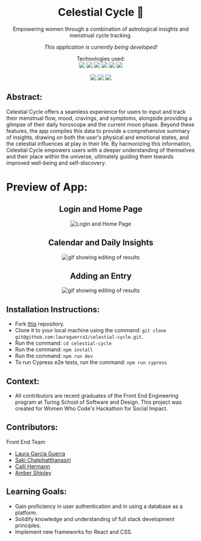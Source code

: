 <div align="center">
<h1> Celestial Cycle 🌙</h1>
Empowering women through a combination of astrological insights and menstrual cycle tracking. 

*This application is currently being developed!*

Technologies used:<br>
  <img src="https://img.shields.io/badge/React-20232A?style=for-the-badge&logo=react&logoColor=61DAFB" />
  <img src='https://img.shields.io/badge/Next-black?style=for-the-badge&logo=next.js&logoColor=white'/>
<img src='https://img.shields.io/badge/Supabase-3ECF8E?style=for-the-badge&logo=supabase&logoColor=white' />
<img src='https://img.shields.io/badge/tailwindcss-%2338B2AC.svg?style=for-the-badge&logo=tailwind-css&logoColor=white' />
  <img src="https://img.shields.io/badge/HTML5-E34F26?style=for-the-badge&logo=html5&logoColor=white" />
  <img src="https://img.shields.io/badge/-cypress-%23E5E5E5?style=for-the-badge&logo=cypress&logoColor=058a5e" />

  <img src="https://img.shields.io/badge/TypeScript-007ACC?style=for-the-badge&logo=typescript&logoColor=white" />
  <img src="https://img.shields.io/badge/NPM-%23CB3837.svg?style=for-the-badge&logo=npm&logoColor=white"/>
  <img src="https://img.shields.io/badge/vercel-%23000000.svg?style=for-the-badge&logo=vercel&logoColor=white"/>
</div>

## Abstract: 

Celestial Cycle offers a seamless experience for users to input and track their menstrual flow, mood, cravings, and symptoms, alongside providing a glimpse of their daily horoscope and the current moon phase. Beyond these features, the app compiles this data to provide a comprehensive summary of insights, drawing on both the user's physical and emotional states, and the celestial influences at play in their life. By harmonizing this information, Celestial Cycle empowers users with a deeper understanding of themselves and their place within the universe, ultimately guiding them towards improved well-being and self-discovery.

# Preview of App:
 <div align='center'> 
    
  <h2>Login and Home Page</h2>
  <img src="https://github.com/lauraguerra1/celestial-cycle/assets/121131581/2a962a3d-f49f-431e-843a-c176d059ebb1" alt="Login and Home Page" />
    <h2>Calendar and Daily Insights</h2>
     <img src="https://github.com/lauraguerra1/celestial-cycle/assets/121131581/99e52073-3ac5-40b3-bc12-0c2f0c861aa4" alt="gif showing editing of results" />


  <h2>Adding an Entry</h2>
       <img src="https://github.com/lauraguerra1/celestial-cycle/assets/121131581/7b769f0c-99a3-49bc-9e8b-123873726925" alt="gif showing editing of results" />
 </div>

## Installation Instructions:
- Fork [this](https://github.com/lauraguerra1/celestial-cycle) repository. 
- Clone it to your local machine using the command: `git clone git@github.com:lauraguerra1/celestial-cycle.git`.
- Run the command: `cd celestial-cycle`
- Run the command: `npm install`
- Run the command: `npm run dev`
- To run Cypress e2e tests, run the command: `npm run cypress`


## Context:
- All contributors are recent graduates of the Front End Engineering program at Turing School of Software and Design. This project was created for Women Who Code's Hackathon for Social Impact. 

## Contributors:
Front End Team
- [Laura Garcia Guerra](https://github.com/lauraguerra1)
- [Saki Chatphatthanasiri](https://github.com/sakisandrac)
- [Calli Hermann](https://github.com/caliham)
- [Amber Shipley](https://github.com/espressogoddess)


## Learning Goals:
- Gain proficiency in user authentication and in using a database as a platform.
- Solidify knowledge and understanding of full stack development principles.
- Implement new frameworks for React and CSS. 

